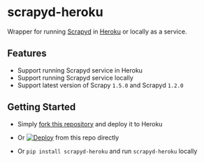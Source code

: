 # scrapyd-heroku

Wrapper for running [Scrapyd](https://github.com/scrapy/scrapyd) in [Heroku](https://heroku.com/) or locally as a service.

## Features

- Support running Scrapyd service in Heroku
- Support running Scrapyd service locally
- Support latest version of Scrapy ```1.5.0``` and Scrapyd ```1.2.0```
    
## Getting Started

- Simply [fork this repository](https://github.com/jxltom/scrapyd-heroku/fork) and deploy it to Heroku

- Or [![Deploy](https://www.herokucdn.com/deploy/button.svg)](https://heroku.com/deploy?template=https://github.com/jxltom/scrapyd-heroku) from this repo directly

- Or ```pip install scrapyd-heroku``` and run ```scrapyd-heroku``` locally
